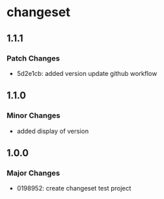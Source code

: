 # changeset

## 1.1.1

### Patch Changes

- 5d2e1cb: added version update github workflow

## 1.1.0

### Minor Changes

- added display of version

## 1.0.0

### Major Changes

- 0198952: create changeset test project
